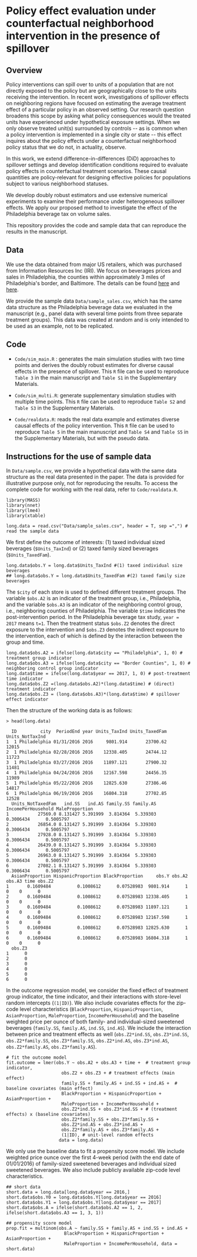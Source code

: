 # Policy effect evaluation under counterfactual neighborhood intervention in the presence of spillover

## Overview 

Policy interventions can spill over to  units of a population that are not directly exposed to the policy but are geographically close to the units receiving the intervention. In recent work, investigations of spillover effects on neighboring regions have focused on estimating the average treatment effect of a particular policy in an observed setting. Our research question broadens this scope by asking what policy consequences would the treated units have experienced under hypothetical exposure settings. When we only observe treated unit(s) surrounded by controls -- as is common when a policy intervention is implemented in a single city or state -- this effect inquires about the policy effects under a counterfactual neighborhood policy status that we do not, in actuality, observe. 

In this work, we extend difference-in-differences (DiD) approaches to spillover settings and develop identification conditions required to evaluate policy effects in counterfactual treatment scenarios. These causal quantities are policy-relevant for designing effective policies for populations subject to various neighborhood statuses. 

We develop doubly robust estimators and use extensive numerical experiments to examine their performance under heterogeneous spillover effects. We apply our proposed method to investigate the effect of the Philadelphia beverage tax on volume sales.

This repository provides the code and sample data that can reproduce the results in the manuscript.

## Data

We use the data obtained from major US retailers, which was purchased from Information Resources Inc (IRI). We focus on beverages prices and sales in Philadelphia, the counties within approximately 3 miles of Philadelphia's border, and Baltimore.
The details can be found [here](https://jamanetwork.com/journals/jama/fullarticle/2733208) and [here](https://ageconsearch.umn.edu/record/234905/).

We provide the sample data `Data/sample_sales.csv`, which has the same data structure as the Philadelphia beverage data we evaluated in the manuscript (e.g., panel data with several time points from three separate treatment groups). This data was created at random and is only intended to be used as an example, not to be replicated.

## Code

- `Code/sim_main.R` : generates the main simulation studies with two time points and derives the doubly robust estimates for diverse causal effects in the presence of spillover. This `R` file can be used to reproduce ``Table 3`` in the main manuscript and ``Table S1`` in the Supplementary Materials.

- `Code/sim_multi.R`: generate supplementary simulation studies with multiple time points. This `R` file can be used to reproduce ``Table S2`` and ``Table S3`` in the Supplementary Materials.  

- `Code/realdata.R`:  reads the real data example and estimates diverse causal effects of the policy intervention. This `R` file can be used to reproduce ``Table 5`` in the main manuscript and ``Table S4`` and ``Table S5`` in the Supplementary Materials, but with the pseudo data. 

 
## Instructions for the use of sample data

In `Data/sample.csv`, we provide a hypothetical data with the same data structure as the real data presented in the paper. The data is provided for illustrative purpose only, not for reproducing the results. To access the complete code for working with the real data, refer to ``Code/realdata.R``.

```{r}
library(MASS)
library(nnet)
library(lme4)
library(xtable)

long.data = read.csv("Data/sample_sales.csv", header = T, sep =",") # read the sample data 
```

We first define the outcome of interests: (1) taxed individual sized beverages (``$Units_TaxInd``) or (2) taxed family sized beverages (``$Units_TaxedFam``). 
```{r}
long.data$obs.Y = long.data$Units_TaxInd #(1) taxed individual size beverages
## long.data$obs.Y = long.data$Units_TaxedFam #(2) taxed family size beverages
```

The ``$city`` of each store is used to defined different treatment groups.
The variable ``$obs.A2`` is an indicator of the treatment group, i.e., Philadelphia, and the variable ``$obs.A3`` is an indicator of the neighboring control group, i.e., neighboring counties of Philadelphia. The variable ``$time`` indicates the post-intervention period. In the Philadelphia beverage tax study, ``year = 2017`` means ``t=1``. Then the treatment status ``$obs.Z2`` denotes the direct exposure to the intervention and ``$obs.Z3`` denotes the indirect exposure to the intervention, each of which is defined by the interaction between the group and time.

```{r}
long.data$obs.A2 = ifelse(long.data$city == "Philadelphia", 1, 0) # treatment group indicator
long.data$obs.A3 = ifelse(long.data$city == "Border Counties", 1, 0) # neighboring control group indicator
long.data$time = ifelse(long.data$year == 2017, 1, 0) # post-treatment time indicator
long.data$obs.Z2 =(long.data$obs.A2)*(long.data$time) # (direct) treatment indicator
long.data$obs.Z3 = (long.data$obs.A3)*(long.data$time) # spillover effect indicator
```

Then the structure of the working data is as follows: 
```{r}
> head(long.data)

  ID         city  PeriodEnd year Units_TaxInd Units_TaxedFam Units_NotTaxInd
1  1 Philadelphia 01/31/2016 2016     9801.914       23700.62           12015
2  1 Philadelphia 02/28/2016 2016    12338.405       24744.12           11723
3  1 Philadelphia 03/27/2016 2016    11897.121       27900.32           11481
4  1 Philadelphia 04/24/2016 2016    12167.598       24456.35           11989
5  1 Philadelphia 05/22/2016 2016    12825.630       27386.46           14817
6  1 Philadelphia 06/19/2016 2016    16804.318       27702.85           12528
  Units_NotTaxedFam   ind.SS   ind.AS family.SS family.AS IncomePerHousehold MaleProportion
1           27569.0 8.131427 5.391999  3.814364  5.339303          0.3006434      0.5005797
2           26854.0 8.131427 5.391999  3.814364  5.339303          0.3006434      0.5005797
3           27928.0 8.131427 5.391999  3.814364  5.339303          0.3006434      0.5005797
4           26439.0 8.131427 5.391999  3.814364  5.339303          0.3006434      0.5005797
5           26963.0 8.131427 5.391999  3.814364  5.339303          0.3006434      0.5005797
6           27082.1 8.131427 5.391999  3.814364  5.339303          0.3006434      0.5005797
  AsianProportion HispanicProportion BlackProportion     obs.Y obs.A2 obs.A3 time obs.Z2
1       0.1609484          0.1008612      0.07528983  9801.914      1      0    0      0
2       0.1609484          0.1008612      0.07528983 12338.405      1      0    0      0
3       0.1609484          0.1008612      0.07528983 11897.121      1      0    0      0
4       0.1609484          0.1008612      0.07528983 12167.598      1      0    0      0
5       0.1609484          0.1008612      0.07528983 12825.630      1      0    0      0
6       0.1609484          0.1008612      0.07528983 16804.318      1      0    0      0
  obs.Z3
1      0
2      0
3      0
4      0
5      0
6      0
```

In the outcome regression model, we consider the fixed effect of treatment group indicator, the time indicator, and their interactions with store-level random intercepts (``(1|ID)``). We also include covariates effects for the zip-code level characteristics (``BlackProportion``, ``HispanicProportion``, ``AsianProportion``, ``MaleProportion``, ``IncomePerHousehold``) and the baseline weighted price per ounce of both family- and individual-sized sweetened beverages (``family.SS``, ``family.AS``, ``ind.SS``, ``ind.AS``). We include the interaction between price and treatment effects as well (``obs.Z2*ind.SS``, ``obs.Z3*ind.SS``, ``obs.Z2*family.SS``, ``obs.Z3*family.SS``, ``obs.Z2*ind.AS``, ``obs.Z3*ind.AS``, ``obs.Z2*family.AS``, ``obs.Z3*family.AS``).

```{r}
# fit the outcome model
fit.outcome = lmer(obs.Y ~ obs.A2 + obs.A3 + time +  # treatment group indicator, 
                     obs.Z2 + obs.Z3 + # treatment effects (main effect)
                     family.SS + family.AS + ind.SS + ind.AS +  # baseline covariates (main effect)
                     BlackProportion + HispanicProportion + AsianProportion + 
                     MaleProportion + IncomePerHousehold + 
                     obs.Z2*ind.SS + obs.Z3*ind.SS + # (treatment effects) x (baseline covariates)
                     obs.Z2*family.SS + obs.Z3*family.SS + 
                     obs.Z2*ind.AS + obs.Z3*ind.AS +
                     obs.Z2*family.AS + obs.Z3*family.AS + 
                     (1|ID), # unit-level random effects
                    data = long.data)
```

We only use the baseline data to fit a propensity score model. We include weighted price ounce over the first 4-week period (with the end date of 01/01/2016) of family-sized sweetened beverages and individual sized sweetened beverages. We also include publicly available zip-code level characteristics. 

```{r}
## short data
short.data = long.data[long.data$year == 2016,]
short.data$obs.Y0 = long.data$obs.Y[long.data$year == 2016]
short.data$obs.Y1 = long.data$obs.Y[long.data$year == 2017]
short.data$obs.A = ifelse(short.data$obs.A2 == 1, 2, ifelse(short.data$obs.A3 == 1, 3, 1))

## propensity score model
prop.fit = multinom(obs.A ~ family.SS + family.AS + ind.SS + ind.AS + 
                      BlackProportion + HispanicProportion + AsianProportion + 
                      MaleProportion + IncomePerHousehold, data = short.data)                
```
